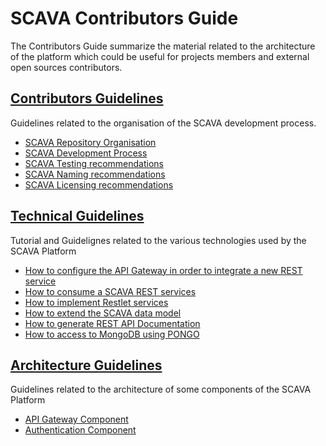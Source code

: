 # SCAVA Contributors Guide
The Contributors Guide summarize the material related to the architecture of the platform which could be useful for projects members and external open sources contributors.


## [Contributors Guidelines](contributors-guidelignes/index.md)
Guidelines related to the organisation of the SCAVA development process.

* [SCAVA Repository Organisation](contributors-guidelignes/scava-repository-organisation.md)
* [SCAVA Development Process](contributors-guidelignes/scava-developement-process.md)
* [SCAVA Testing recommendations](contributors-guidelignes/scava-testing-organisation.md)
* [SCAVA Naming recommendations](contributors-guidelignes/scava-naming-recomendations.md)
* [SCAVA Licensing recommendations](contributors-guidelignes/scava-licensing-recomendation.md)


## [Technical Guidelines](technical-guidelignes/index.md)
Tutorial and Guidelignes related to the various technologies used by the SCAVA Platform

* [How to configure the API Gateway in order to integrate a new REST service](technical-guidelignes/api-gateway-configuration.md)
* [How to consume a SCAVA REST services](technical-guidelignes/consume-scava-rest-services.md)
* [How to implement Restlet services](technical-guidelignes/restlet-service-implementation.md)
* [How to extend the SCAVA data model](technical-guidelignes/scava-data-model-extention.md)
* [How to generate REST API Documentation](technical-guidelignes/rest-api-doc-generation.md)
* [How to access to MongoDB using PONGO](technical-guidelignes/access-mongodb-pongo.md)

## [Architecture Guidelines](architecture-guidelignes/index.md)
Guidelines related to the architecture of some components of the SCAVA Platform

* [API Gateway Component](architecture-guidelignes/api-gateway.md)
* [Authentication Component](architecture-guidelignes/authentication.md)





